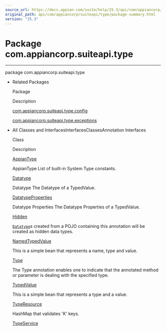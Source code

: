 ```yaml
---
source_url: https://docs.appian.com/suite/help/25.3/api/com/appiancorp/suiteapi/type/package-summary.html
original_path: api/com/appiancorp/suiteapi/type/package-summary.html
version: "25.3"
---
```


# Package com.appiancorp.suiteapi.type

* * *

package com.appiancorp.suiteapi.type

-   Related Packages

    Package

    Description

    [com.appiancorp.suiteapi.type.config](config/package-summary.html)

    [com.appiancorp.suiteapi.type.exceptions](exceptions/package-summary.html)

-   All Classes and InterfacesInterfacesClassesAnnotation Interfaces

    Class

    Description

    [AppianType](AppianType.html "interface in com.appiancorp.suiteapi.type")

    AppianType List of built-in System Type constants.

    [Datatype](Datatype.html "class in com.appiancorp.suiteapi.type")

    Datatype The Datatype of a TypedValue.

    [DatatypeProperties](DatatypeProperties.html "class in com.appiancorp.suiteapi.type")

    Datatype Properties The Datatype Properties of a TypedValue.

    [Hidden](Hidden.html "annotation interface in com.appiancorp.suiteapi.type")

    [`Datatype`](Datatype.html "class in com.appiancorp.suiteapi.type")s created from a POJO containing this annotation will be created as hidden data types.

    [NamedTypedValue](NamedTypedValue.html "class in com.appiancorp.suiteapi.type")

    This is a simple bean that represents a name, type and value.

    [Type](Type.html "annotation interface in com.appiancorp.suiteapi.type")

    The Type annotation enables one to indicate that the annotated method or parameter is dealing with the specified type.

    [TypedValue](TypedValue.html "class in com.appiancorp.suiteapi.type")

    This is a simple bean that represents a type and a value.

    [TypeResource](TypeResource.html "class in com.appiancorp.suiteapi.type")

    HashMap that validates 'K' keys.

    [TypeService](TypeService.html "interface in com.appiancorp.suiteapi.type")
